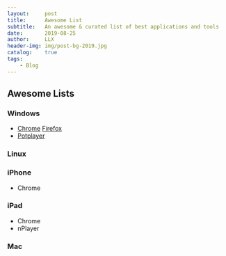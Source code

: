 ```yaml
---
layout:		post
title:		Awesome List
subtitle:	An awesome & curated list of best applications and tools
date:		2019-08-25
author:		LLX
header-img:	img/post-bg-2019.jpg
catalog:	true
tags:
    - Blog
---
```


## Awesome Lists

### Windows
- [Chrome](https://www.google.cn/chrome/) [Firefox](https://www.firefox.com.cn/)
- [Potplayer](https://daumpotplayer.com/)

### Linux

### iPhone
- Chrome

### iPad
- Chrome
- nPlayer

### Mac
